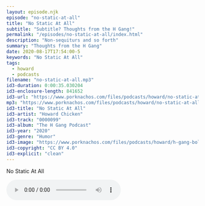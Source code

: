 ```yaml
---
layout: episode.njk
episode: "no-static-at-all"
title: "No Static At All"
subtitle: "Subtitle? Thoughts from the H Gang!"
permalink: "/episodes/no-static-at-all/index.html"
description: "Non-sequiturs and so forth"
summary: "Thoughts from the H Gang"
date: 2020-08-17T17:54:00-5
keywords: "No Static At All"
tags:
  - howard
  - podcasts
filename: "no-static-at-all.mp3"
id3-duration: 0:00:35.030204
id3-enclosure-length: 841652
id3-url: "https://www.porknachos.com/files/podcasts/howard/no-static-at-all.mp3"
mp3: "https://www.porknachos.com/files/podcasts/howard/no-static-at-all.mp3"
id3-title: "No Static At All"
id3-artist: "Howard Chicken"
id3-track: "0000099"
id3-album: "The H Gang Podcast"
id3-year: "2020"
id3-genre: "Humor"
id3-image: "https://www.porknachos.com/files/podcasts/howard/h-gang-bold.jpg"
id3-copyright: "CC BY 4.0"
id3-explicit: "clean"
---
```

No Static At All

<audio controls>
  <source src="https://www.porknachos.com/files/podcasts/howard/no-static-at-all.mp3">
</audio>
